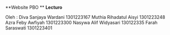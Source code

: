 **Website PBO **
**Lecturo**

Oleh : 
Diva Sanjaya Wardani 1301223167
Muthia Rihadatul Aisyi 1301223248
Azra Feby Awfiyah 1301223300
Nasywa Alif Widyasari 130122335
Farah Saraswati 1301223401
